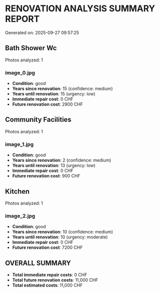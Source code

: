 # RENOVATION ANALYSIS SUMMARY REPORT
Generated on: 2025-09-27 09:57:25

## Bath Shower Wc
Photos analyzed: 1

### image_0.jpg
- **Condition**: good
- **Years since renovation**: 15 (confidence: medium)
- **Years until renovation**: 15 (urgency: low)
- **Immediate repair cost**: 0 CHF
- **Future renovation cost**: 2900 CHF

## Community Facilities
Photos analyzed: 1

### image_1.jpg
- **Condition**: good
- **Years since renovation**: 2 (confidence: medium)
- **Years until renovation**: 13 (urgency: low)
- **Immediate repair cost**: 0 CHF
- **Future renovation cost**: 900 CHF

## Kitchen
Photos analyzed: 1

### image_2.jpg
- **Condition**: good
- **Years since renovation**: 10 (confidence: medium)
- **Years until renovation**: 10 (urgency: moderate)
- **Immediate repair cost**: 0 CHF
- **Future renovation cost**: 7200 CHF

## OVERALL SUMMARY
- **Total immediate repair costs**: 0 CHF
- **Total future renovation costs**: 11,000 CHF
- **Total estimated costs**: 11,000 CHF